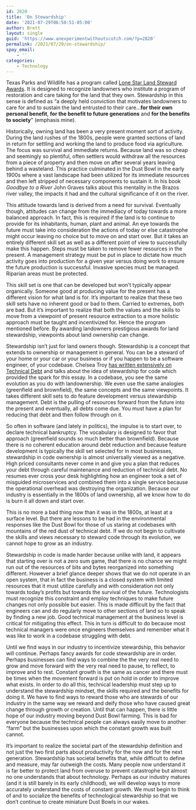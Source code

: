```yaml
---
id: 2820
title: 'On Stewardship'
date: '2021-07-29T06:50:51-05:00'
author: Brett
layout: single
guid: 'https://www.anexperimentwithoutscotch.com/?p=2820'
permalink: /2021/07/29/on-stewardship/
spay_email:
    - ''
categories:
    - Technology
---
```


Texas Parks and Wildlife has a program called [Lone Star Land Steward Awards](https://tpwd.texas.gov/landwater/land/private/lone_star_land_steward/). It is designed to recognize landowners who institute a program of restoration and care taking for the land that they own. Stewardship in this sense is defined as “a deeply held conviction that motivates landowners to care for and to sustain the land entrusted to their care…**for their own personal benefit**, **for the benefit to future generations** and **for the benefits to society**” (emphasis mine).

Historically, owning land has been a very present moment sort of activity. During the land rushes of the 1800s, people were granted sections of land in return for settling and working the land to produce food via agriculture. The focus was survival and immediate returns. Because land was so cheap and seemingly so plentiful, often settlers would withdraw all the resources from a piece of property and then move on after several years leaving behind a wasteland. This practice culminated in the Dust Bowl in the early 1900s where a vast landscape had been utilized for its immediate resources and then left stripped of necessary components to sustain it. In his book *Goodbye to a River* John Graves talks about this mentality in the Brazos river valley, the impacts it had and the cultural significance of it on the river.

This attitude towards land is derived from a need for survival. Eventually though, attitudes can change from the immediacy of today towards a more balanced approach. In fact, this is required if the land is to continue to provide for its inhabitants, human, plant and animal. An eye towards the future must take into consideration the actions of today or else catastrophe might occur leaving no choice but to move on and start over. But it takes an entirely different skill set as well as a different point of view to successfully make this happen. Steps must be taken to remove fewer resources in the present. A management strategy must be put in place to dictate how much activity goes into production for a given year versus doing work to ensure the future production is successful. Invasive species must be managed. Riparian areas must be protected.

This skill set is one that can be developed but won’t typically appear organically. Someone good at producing value for the present has a different vision for what land is for. It’s important to realize that these two skill sets have no inherent good or bad to them. Carried to extremes, both are bad. But it’s important to realize that both the values and the skills to move from a viewpoint of present resource extraction to a more holistic approach must be taught and incentivized for. Hence the program mentioned before. By awarding landowners prestigious awards for land stewardship, viewpoints about land ownership can change.

Stewardship isn’t just for land owners though. Stewardship is a concept that extends to ownership or management in general. You can be a steward of your home or your car or your business or if you happen to be a software engineer, of your codebase. Chelsea Troy [has written extensively on Technical Debt](https://chelseatroy.com/2021/01/14/quantifying-technical-debt/) and talks about the idea of stewardship for code which provided the spark for this essay. In a codebase, you see the same evolution as you do with landownership. We even use the same analogies (greenfield and brownfield), the same concepts and the same viewpoints. It takes different skill sets to do feature development versus stewardship management. Debt is the pulling of resources forward from the future into the present and eventually, all debts come due. You must have a plan for reducing that debt and then follow through on it.

So often in software (and lately in politics), the impulse is to start over, to declare technical bankruptcy. The vocabulary is designed to favor that approach (greenfield sounds so much better than brownfield). Because there is no coherent education around debt reduction and because feature development is typically the skill set selected for in most businesses, stewardship in code ownership is almost universally viewed as a negative. High priced consultants never come in and give you a plan that reduces your debt through careful maintenance and reduction of technical debt. No resumes ever cross your desk highlighting how an engineer took a set of misguided microservices and combined them into a single service because the operational overhead was destroying the organization. Because our industry is essentially in the 1800s of land ownership, all we know how to do is burn it all down and start over.

This is no more a bad thing now than it was in the 1800s, at least at a surface level. But there are lessons to be had in the environmental responses like the Dust Bowl for those of us staring at codebases with mountains of the red dust of technical debt. If we do not begin to cultivate the skills and views necessary to steward code through its evolution, we cannot hope to grow as an industry.

Stewardship in code is made harder because unlike with land, it appears that starting over is not a zero sum game, that there is no chance we might run out of the resources of bits and bytes reorganized into something different. However a brief glance deeper shows that we do not operate in an open system, that in fact the business is a closed system with limited resources that it must utilize carefully and with consideration not only towards today’s profits but towards the survival of the future. Technologists must recognize this constraint and employ techniques to make future changes not only possible but easier. This is made difficult by the fact that engineers can and do regularly move to other sections of land so to speak by finding a new job. Good technical management at the business level is critical for mitigating this effect. This in turn is difficult to do because most technical managers were once engineers themselves and remember what it was like to work in a codebase struggling with debt.

Until we find ways in our industry to incentivize stewardship, this behavior will continue. Perhaps fancy awards for code stewardship are in order. Perhaps businesses can find ways to combine the the very real need to grow and move forward with the very real need to pause, to reflect, to improve and to rest. Constant growth is the same as cancer and there must be times when the movement forward is put on hold in order to improve what exists. In order to do all this, technical leadership must step up to understand the stewardship mindset, the skills required and the benefits for doing it. We have to find ways to reward those who are stewards of our industry in the same way we reward and deify those who have caused great change through growth or creation. Until that can happen, there is little hope of our industry moving beyond Dust Bowl farming. This is bad for everyone because the technical people can always easily move to another “farm” but the businesses upon which the constant growth was built cannot.

It’s important to realize the societal part of the stewardship definition and not just the two first parts about productivity for the now and for the next generation. Stewardship has societal benefits that, while difficult to define and measure, may far outweigh the costs. Many people now understand it is far better to protect land from overuse to prevent catastrophe but almost no one understands that about technology. Perhaps as our industry matures (and it is still barely in its early childhood), we will develop ways to more accurately understand the costs of constant growth. We must begin to think of and to socialize the benefits of technological stewardship so that we don’t continue to create miniature Dust Bowls in our wakes.